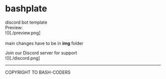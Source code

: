 # bashplate
discord bot template<br>
Preview:
<br>
!()[./preview.png]
<br>
<br>
main changes have to be in **img** folder

Join our Discord server for support<br>
!()[./discord.png]<br>
<hr>
COPYRIGHT TO BASH-CODERS
